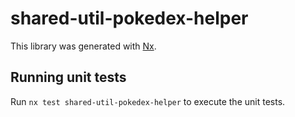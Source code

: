 # shared-util-pokedex-helper

This library was generated with [Nx](https://nx.dev).

## Running unit tests

Run `nx test shared-util-pokedex-helper` to execute the unit tests.

